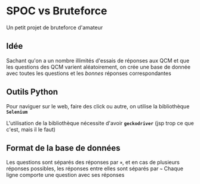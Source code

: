 # SPOC vs Bruteforce

Un petit projet de bruteforce d'amateur

## Idée

Sachant qu'on a un nombre illimités d'essais de réponses aux QCM et que les questions des QCM varient aléatoirement, on crée une base de donnée avec toutes les questions et les *bonnes* réponses correspondantes

## Outils Python

Pour naviguer sur le web, faire des click ou autre, on utilise la bibliothèque **`Selenium`**

L'utilisation de la bibliothèque nécessite d'avoir **`geckodriver`** (jsp trop ce que c'est, mais il le faut)

## Format de la base de données

Les questions sont séparés des réponses par **`¤`**, et en cas de plusieurs réponses possibles, les réponses entre elles sont séparés par **`~`**
Chaque ligne comporte une question avec ses réponses
